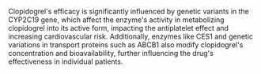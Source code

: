 Clopidogrel's efficacy is significantly influenced by genetic variants in the CYP2C19 gene, which affect the enzyme's activity in metabolizing clopidogrel into its active form, impacting the antiplatelet effect and increasing cardiovascular risk. Additionally, enzymes like CES1 and genetic variations in transport proteins such as ABCB1 also modify clopidogrel's concentration and bioavailability, further influencing the drug's effectiveness in individual patients.